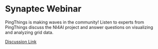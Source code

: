# Synaptec Webinar

PingThings is making waves in the community! Listen to experts from PingThings discuss the NI4AI project and answer questions on visualizing and analyzing grid data. 

[Discussion Link](https://www.youtube.com/watch?v=dNVPyrM8TX0)
